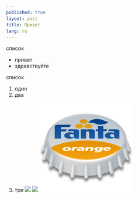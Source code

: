 ```yaml
---
published: true
layout: post
title: Привет
lang: ru
---
```


список

- привет
- здравствуйте

список

1. один
2. два
3. три
![](/assets/Coca-Cola_256.png)
![](/assets/Dr-Pepper_256.png)
![Fanta-1_256.png](/assets/Fanta-1_256.png)
